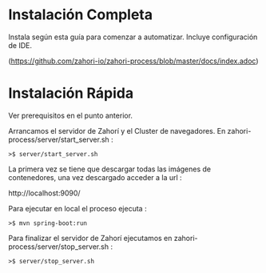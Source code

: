 # Instalación Completa

Instala según esta guía para comenzar a automatizar. Incluye configuración de IDE.

(https://github.com/zahori-io/zahori-process/blob/master/docs/index.adoc)

# Instalación Rápida

Ver prerequisitos en el punto anterior.

Arrancamos el servidor de Zahorí y el Cluster de navegadores. En zahori-process/server/start_server.sh :

    >$ server/start_server.sh

La primera vez se tiene que descargar todas las imágenes de contenedores, una vez descargado acceder a la url :

http://localhost:9090/



Para ejecutar en local el proceso ejecuta :

    >$ mvn spring-boot:run

Para finalizar el servidor de Zahorí ejecutamos en zahori-process/server/stop_server.sh :

    >$ server/stop_server.sh


